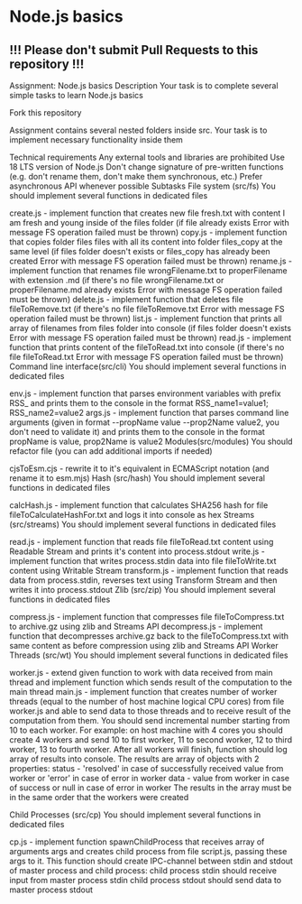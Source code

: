 # Node.js basics

## !!! Please don't submit Pull Requests to this repository !!!


Assignment: Node.js basics
Description
Your task is to complete several simple tasks to learn Node.js basics

Fork this repository

Assignment contains several nested folders inside src. Your task is to implement necessary functionality inside them

Technical requirements
Any external tools and libraries are prohibited
Use 18 LTS version of Node.js
Don't change signature of pre-written functions (e.g. don't rename them, don't make them synchronous, etc.)
Prefer asynchronous API whenever possible
Subtasks
File system (src/fs)
You should implement several functions in dedicated files

create.js - implement function that creates new file fresh.txt with content I am fresh and young inside of the files folder (if file already exists Error with message FS operation failed must be thrown)
copy.js - implement function that copies folder files files with all its content into folder files_copy at the same level (if files folder doesn't exists or files_copy has already been created Error with message FS operation failed must be thrown)
rename.js - implement function that renames file wrongFilename.txt to properFilename with extension .md (if there's no file wrongFilename.txt or properFilename.md already exists Error with message FS operation failed must be thrown)
delete.js - implement function that deletes file fileToRemove.txt (if there's no file fileToRemove.txt Error with message FS operation failed must be thrown)
list.js - implement function that prints all array of filenames from files folder into console (if files folder doesn't exists Error with message FS operation failed must be thrown)
read.js - implement function that prints content of the fileToRead.txt into console (if there's no file fileToRead.txt Error with message FS operation failed must be thrown)
Command line interface(src/cli)
You should implement several functions in dedicated files

env.js - implement function that parses environment variables with prefix RSS_ and prints them to the console in the format RSS_name1=value1; RSS_name2=value2
args.js - implement function that parses command line arguments (given in format --propName value --prop2Name value2, you don't need to validate it) and prints them to the console in the format propName is value, prop2Name is value2
Modules(src/modules)
You should refactor file (you can add additional imports if needed)

cjsToEsm.cjs - rewrite it to it's equivalent in ECMAScript notation (and rename it to esm.mjs)
Hash (src/hash)
You should implement several functions in dedicated files

calcHash.js - implement function that calculates SHA256 hash for file fileToCalculateHashFor.txt and logs it into console as hex
Streams (src/streams)
You should implement several functions in dedicated files

read.js - implement function that reads file fileToRead.txt content using Readable Stream and prints it's content into process.stdout
write.js - implement function that writes process.stdin data into file fileToWrite.txt content using Writable Stream
transform.js - implement function that reads data from process.stdin, reverses text using Transform Stream and then writes it into process.stdout
Zlib (src/zip)
You should implement several functions in dedicated files

compress.js - implement function that compresses file fileToCompress.txt to archive.gz using zlib and Streams API
decompress.js - implement function that decompresses archive.gz back to the fileToCompress.txt with same content as before compression using zlib and Streams API
Worker Threads (src/wt)
You should implement several functions in dedicated files

worker.js - extend given function to work with data received from main thread and implement function which sends result of the computation to the main thread
main.js - implement function that creates number of worker threads (equal to the number of host machine logical CPU cores) from file worker.js and able to send data to those threads and to receive result of the computation from them. You should send incremental number starting from 10 to each worker. For example: on host machine with 4 cores you should create 4 workers and send 10 to first worker, 11 to second worker, 12 to third worker, 13 to fourth worker. After all workers will finish, function should log array of results into console. The results are array of objects with 2 properties:
status - 'resolved' in case of successfully received value from worker or 'error' in case of error in worker
data - value from worker in case of success or null in case of error in worker
The results in the array must be in the same order that the workers were created

Child Processes (src/cp)
You should implement several functions in dedicated files

cp.js - implement function spawnChildProcess that receives array of arguments args and creates child process from file script.js, passing these args to it. This function should create IPC-channel between stdin and stdout of master process and child process:
child process stdin should receive input from master process stdin
child process stdout should send data to master process stdout